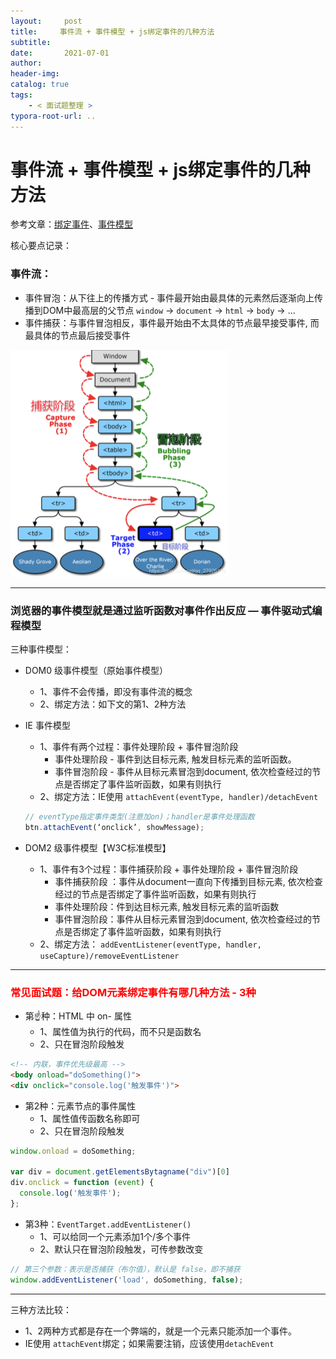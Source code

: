 ```yaml
---
layout:     post
title:     事件流 + 事件模型 + js绑定事件的几种方法
subtitle:  
date:       2021-07-01
author:     
header-img: 
catalog: true
tags:
    - < 面试题整理 >
typora-root-url: ..
---
```




# 事件流 + 事件模型 + js绑定事件的几种方法

参考文章：[绑定事件](https://wangdoc.com/javascript/events/model.html)、[事件模型](https://segmentfault.com/a/1190000006934031)

核心要点记录：

### 事件流：

- 事件冒泡：从下往上的传播方式 - 事件最开始由最具体的元素然后逐渐向上传播到DOM中最高层的父节点 `window` -> `document` -> `html` -> `body` -> ...
- 事件捕获：与事件冒泡相反，事件最开始由不太具体的节点最早接受事件, 而最具体的节点最后接受事件

<img src="/img/assets_2019/watermark,type_ZmFuZ3poZW5naGVpdGk,shadow_10,text_aHR0cHM6Ly9ibG9nLmNzZG4ubmV0L3FxXzI3OTI2MTE5,size_16,color_FFFFFF,t_70.png" alt="img" style="zoom:50%;" />

****

### 浏览器的事件模型就是通过监听函数对事件作出反应 — 事件驱动式编程模型

三种事件模型：

- DOM0 级事件模型（原始事件模型）

    - 1、事件不会传播，即没有事件流的概念
    - 2、绑定方法：如下文的第1、2种方法

- IE 事件模型

    - 1、事件有两个过程：事件处理阶段 + 事件冒泡阶段
        - 事件处理阶段 - 事件到达目标元素, 触发目标元素的监听函数。
        - 事件冒泡阶段 - 事件从目标元素冒泡到document, 依次检查经过的节点是否绑定了事件监听函数，如果有则执行
    - 2、绑定方法：IE使用 `attachEvent(eventType, handler)/detachEvent`

    ```js
    // eventType指定事件类型(注意加on)；handler是事件处理函数
    btn.attachEvent(‘onclick’, showMessage);
    ```

- DOM2 级事件模型【W3C标准模型】

    - 1、事件有3个过程：事件捕获阶段 + 事件处理阶段 + 事件冒泡阶段
        - 事件捕获阶段 ：事件从document一直向下传播到目标元素, 依次检查经过的节点是否绑定了事件监听函数，如果有则执行
        - 事件处理阶段：件到达目标元素, 触发目标元素的监听函数
        - 事件冒泡阶段：事件从目标元素冒泡到document, 依次检查经过的节点是否绑定了事件监听函数，如果有则执行
    - 2、绑定方法： `addEventListener(eventType, handler, useCapture)/removeEventListener`



****

### <span style="color:red">常见面试题：给DOM元素绑定事件有哪几种方法 - 3种</span>

- 第☝️种：HTML 中 on- 属性
    - 1、属性值为执行的代码，而不只是函数名
    - 2、只在冒泡阶段触发

```html
<!-- 内联，事件优先级最高 -->
<body onload="doSomething()">
<div onclick="console.log('触发事件')">
```

- 第2种：元素节点的事件属性
    - 1、属性值传函数名称即可
    - 2、只在冒泡阶段触发

```js
window.onload = doSomething;

var div = document.getElementsBytagname("div")[0]
div.onclick = function (event) {
  console.log('触发事件');
};
```

- 第3种：`EventTarget.addEventListener()`
    - 1、可以给同一个元素添加1个/多个事件
    - 2、默认只在冒泡阶段触发，可传参数改变

```js
// 第三个参数：表示是否捕获（布尔值），默认是 false，即不捕获
window.addEventListener('load', doSomething, false);
```

****

三种方法比较：

- 1、2两种方式都是存在一个弊端的，就是一个元素只能添加一个事件。
- IE使用 `attachEvent`绑定；如果需要注销，应该使用`detachEvent`
